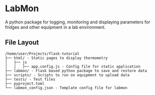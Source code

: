 # LabMon
A python package for logging, monitoring and displaying parameters
for fridges and other equipment in a lab environment.

## File Layout
```
/home/user/Projects/flask-tutorial
├── html/ - Static pages to display thermometry
│   ├── js
│   │   ├── app.config.js - Config file for static application
├── labmon/ - Flask based python package to save and restore data
├── scripts/ - Scripts to run on equipment to upload data
├── tests/ - Test files
├── pyproject.toml
└── labmon_config.json - Template config file for labmon
```
